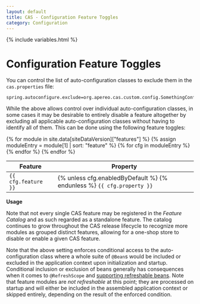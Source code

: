```yaml
---
layout: default
title: CAS - Configuration Feature Toggles
category: Configuration
---
```


{% include variables.html %}

# Configuration Feature Toggles

You can control the list of auto-configuration classes to exclude them in the `cas.properties` file:

```properties
spring.autoconfigure.exclude=org.apereo.cas.custom.config.SomethingConfigurationClass
```
     
While the above allows control over individual auto-configuration classes, in some cases it may be desirable
to entirely disable a feature altogether by excluding all applicable auto-configuration classes without having to
identify all of them. This can be done using the following feature toggles:

<table class="cas-datatable">
    <thead>
    <th>Feature</th>
    <th>Property</th>
    </thead>
    <tbody>
        {% for module in site.data[siteDataVersion]["features"] %}
            {% assign moduleEntry = module[1] | sort: "feature" %}
            {% for cfg in moduleEntry %}
                <tr>
                    <td><code data-bs-toggle="tooltip" 
                        data-bs-placment="top" data-bs-html="true" 
                        title="<code>{{ cfg.type }}</code>">{{ cfg.feature }}</code>
                    </td>
                    <td>
                        {% unless cfg.enabledByDefault %}
                        <i class="fa fa-info-circle"  data-bs-toggle="tooltip" 
                            data-bs-placment="top" data-bs-html="true" 
                            title="If selected, this configuration feature toggle must be enabled explicitly and defined in CAS configuration sources.">
                        </i>
                        {% endunless %}
                        <code>{{ cfg.property }}</code>
                    </td>
                </tr>
            {% endfor %}
        {% endfor %}
    </tbody>
</table>

<div class="alert alert-info mt-3"><strong>Usage</strong><p>Note that not every single CAS feature may be registered in the <i>Feature Catalog</i> and as such regarded as a standalone feature. The catalog continues to grow throughout the CAS release lifecycle to recognize more modules as grouped distinct features, allowing for a one-shop store to disable or enable a given CAS feature.</p></div>

Note that the above setting enforces conditional access to the auto-configuration class where a whole suite of `@Bean`s would be included or excluded in the application context upon initialization and startup. Conditional inclusion or exclusion of beans generally has consequences when it comes to `@RefreshScope` and [supporting refreshable beans](Configuration-Management-Reload.html). Note that feature modules are *not refreshable* at this point; they are processed on startup and will either be included in the assembled application context or skipped entirely, depending on the result of the enforced condition.
